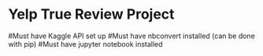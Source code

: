 # Yelp True Review Project


#Must have Kaggle API set up
#Must have nbconvert installed (can be done with pip)
#Must have jupyter notebook installed
